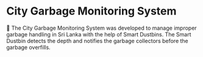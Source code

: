 # City Garbage Monitoring System
 	The City Garbage Monitoring System was developed to manage improper garbage handling in Sri Lanka with the help of Smart Dustbins. The Smart Dustbin detects the depth and notifies the garbage collectors before the garbage overfills.
